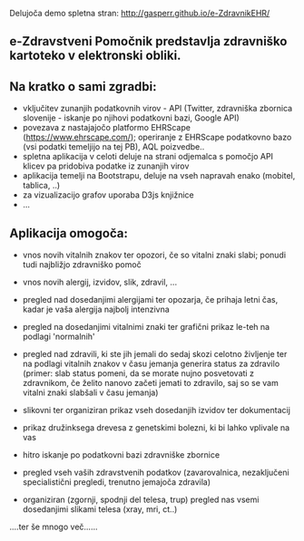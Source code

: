 Delujoča demo spletna stran: http://gasperr.github.io/e-ZdravnikEHR/

## e-Zdravstveni Pomočnik predstavlja zdravniško kartoteko v elektronski obliki.

## Na kratko o sami zgradbi:

- vključitev zunanjih podatkovnih virov - API (Twitter, zdravniška zbornica slovenije - iskanje po njihovi podatkovni bazi, Google API)
- povezava z nastajajočo platformo EHRScape (https://www.ehrscape.com/); operiranje z EHRScape podatkovno bazo (vsi podatki temeljijo na tej PB), AQL poizvedbe..
-  spletna aplikacija v celoti deluje na strani odjemalca s pomočjo API klicev pa pridobiva podatke iz zunanjih virov
-  aplikacija temelji na Bootstrapu, deluje na vseh napravah enako (mobitel, tablica, ..)
-  za vizualizacijo grafov uporaba D3js knjižnice
-  ...


## Aplikacija omogoča:

- vnos novih vitalnih znakov ter opozori, če so vitalni znaki slabi; ponudi tudi najbližjo zdravniško pomoč

- vnos novih alergij, izvidov, slik, zdravil, ...

- pregled nad dosedanjimi alergijami ter opozarja, če prihaja letni čas, kadar je vaša alergija najbolj intenzivna

- pregled na dosedanjimi vitalnimi znaki ter grafični prikaz le-teh na podlagi 'normalnih'

- pregled nad zdravili, ki ste jih jemali do sedaj skozi celotno življenje ter na podlagi vitalnih znakov v času jemanja generira status za zdravilo (primer: slab status pomeni, da se morate nujno posvetovati z zdravnikom, če želito nanovo začeti jemati to zdravilo, saj so se vam vitalni znaki slabšali v času jemanja)

- slikovni ter organiziran prikaz vseh dosedanjih izvidov ter dokumentacij

- prikaz družinksega drevesa z genetskimi bolezni, ki bi lahko vplivale na vas

- hitro iskanje po podatkovni bazi zdravniške zbornice

- pregled vseh vaših zdravstvenih podatkov (zavarovalnica, nezaključeni specialistični pregledi, trenutno jemajoča zdravila)

- organiziran (zgornji, spodnji del telesa, trup) pregled nas vsemi dosedanjimi slikami telesa (xray, mri, ct..)


....ter še mnogo več......



